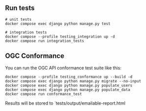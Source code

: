 ## Run tests

    # unit tests
    docker compose exec django python manage.py test

    # integration tests
    docker compose --profile testing_integration up -d
    docker compose run integration_tests


## OGC Conformance

You can run the OGC API conformance test suite like this:

```
docker compose --profile testing_conformance up --build -d
docker compose exec django python manage.py migrate --no-input
docker compose exec django python manage.py populate_users
docker compose exec django python manage.py populate_data
docker compose run conformance_test
```

Results will be stored to `tests/output/emailable-report.html
